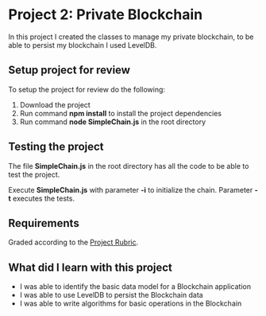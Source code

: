 # Project 2: Private Blockchain

In this project I created the classes to manage my private blockchain, to be able to persist my blockchain I used LevelDB.

## Setup project for review

To setup the project for review do the following:
1. Download the project
2. Run command __npm install__ to install the project dependencies
3. Run command __node SimpleChain.js__ in the root directory

## Testing the project

The file __SimpleChain.js__ in the root directory has all the code to be able to test the project.

Execute __SimpleChain.js__ with parameter __-i__ to initialize the chain. Parameter __-t__ executes the tests.

## Requirements

Graded according to the [Project Rubric](https://review.udacity.com/#!/rubrics/2040/view).

## What did I learn with this project

* I was able to identify the basic data model for a Blockchain application
* I was able to use LevelDB to persist the Blockchain data
* I was able to write algorithms for basic operations in the Blockchain
